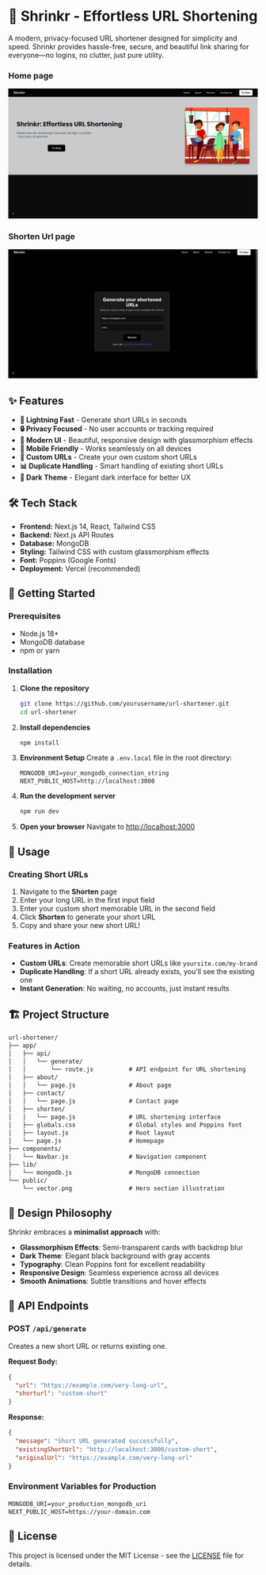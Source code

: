 # 🔗 Shrinkr - Effortless URL Shortening

A modern, privacy-focused URL shortener designed for simplicity and speed. Shrinkr provides hassle-free, secure, and beautiful link sharing for everyone—no logins, no clutter, just pure utility.

### Home page
![alt text](image.png)

### Shorten Url page
![alt text](image-1.png)

## ✨ Features

- **🚀 Lightning Fast** - Generate short URLs in seconds
- **🔒 Privacy Focused** - No user accounts or tracking required
- **🎨 Modern UI** - Beautiful, responsive design with glassmorphism effects
- **📱 Mobile Friendly** - Works seamlessly on all devices
- **🔄 Custom URLs** - Create your own custom short URLs
- **📊 Duplicate Handling** - Smart handling of existing short URLs
- **🌙 Dark Theme** - Elegant dark interface for better UX

## 🛠️ Tech Stack

- **Frontend:** Next.js 14, React, Tailwind CSS
- **Backend:** Next.js API Routes
- **Database:** MongoDB
- **Styling:** Tailwind CSS with custom glassmorphism effects
- **Font:** Poppins (Google Fonts)
- **Deployment:** Vercel (recommended)

## 🚀 Getting Started

### Prerequisites

- Node.js 18+ 
- MongoDB database
- npm or yarn

### Installation

1. **Clone the repository**
   ```bash
   git clone https://github.com/yourusername/url-shortener.git
   cd url-shortener
   ```

2. **Install dependencies**
   ```bash
   npm install
   ```

3. **Environment Setup**
   Create a `.env.local` file in the root directory:
   ```env
   MONGODB_URI=your_mongodb_connection_string
   NEXT_PUBLIC_HOST=http://localhost:3000
   ```

4. **Run the development server**
   ```bash
   npm run dev
   ```

5. **Open your browser**
   Navigate to [http://localhost:3000](http://localhost:3000)

## 📖 Usage

### Creating Short URLs

1. Navigate to the **Shorten** page
2. Enter your long URL in the first input field
3. Enter your custom short memorable URL in the second field
4. Click **Shorten** to generate your short URL
5. Copy and share your new short URL!

### Features in Action

- **Custom URLs**: Create memorable short URLs like `yoursite.com/my-brand`
- **Duplicate Handling**: If a short URL already exists, you'll see the existing one
- **Instant Generation**: No waiting, no accounts, just instant results

## 🏗️ Project Structure

```
url-shortener/
├── app/
│   ├── api/
│   │   └── generate/
│   │       └── route.js          # API endpoint for URL shortening
│   ├── about/
│   │   └── page.js               # About page
│   ├── contact/
│   │   └── page.js               # Contact page
│   ├── shorten/
│   │   └── page.js               # URL shortening interface
│   ├── globals.css               # Global styles and Poppins font
│   ├── layout.js                 # Root layout
│   └── page.js                   # Homepage
├── components/
│   └── Navbar.js                 # Navigation component
├── lib/
│   └── mongodb.js                # MongoDB connection
└── public/
    └── vector.png                # Hero section illustration
```

## 🎨 Design Philosophy

Shrinkr embraces a **minimalist approach** with:

- **Glassmorphism Effects**: Semi-transparent cards with backdrop blur
- **Dark Theme**: Elegant black background with gray accents
- **Typography**: Clean Poppins font for excellent readability
- **Responsive Design**: Seamless experience across all devices
- **Smooth Animations**: Subtle transitions and hover effects

## 🔧 API Endpoints

### POST `/api/generate`

Creates a new short URL or returns existing one.

**Request Body:**
```json
{
  "url": "https://example.com/very-long-url",
  "shorturl": "custom-short"
}
```

**Response:**
```json
{
  "message": "Short URL generated successfully",
  "existingShortUrl": "http://localhost:3000/custom-short",
  "originalUrl": "https://example.com/very-long-url"
}
```

### Environment Variables for Production

```env
MONGODB_URI=your_production_mongodb_uri
NEXT_PUBLIC_HOST=https://your-domain.com
```


## 📝 License

This project is licensed under the MIT License - see the [LICENSE](LICENSE) file for details.


